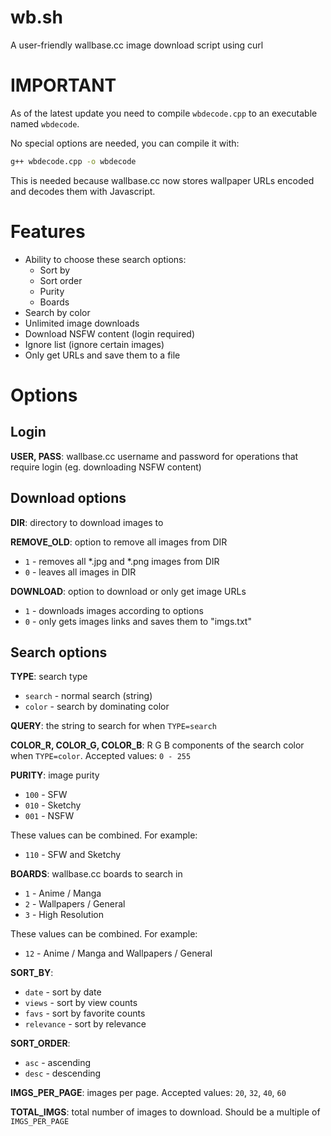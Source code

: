 wb.sh
=====

A user-friendly wallbase.cc image download script using curl

IMPORTANT
=========

As of the latest update you need to compile `wbdecode.cpp` to an executable named `wbdecode`.

No special options are needed, you can compile it with:
```bash
g++ wbdecode.cpp -o wbdecode
```

This is needed because wallbase.cc now stores wallpaper URLs encoded and decodes them with Javascript.

Features
========

- Ability to choose these search options:
	- Sort by
	- Sort order
	- Purity
	- Boards
- Search by color
- Unlimited image downloads
- Download NSFW content (login required)
- Ignore list (ignore certain images)
- Only get URLs and save them to a file

Options
=======

Login
-----

**USER, PASS**:
wallbase.cc username and password for operations that require login (eg. downloading NSFW content)

Download options
----------------

**DIR**:
directory to download images to

**REMOVE_OLD**:
option to remove all images from DIR
- `1` - removes all *.jpg and *.png images from DIR
- `0` - leaves all images in DIR

**DOWNLOAD**:
option to download or only get image URLs
- `1` - downloads images according to options
- `0` - only gets images links and saves them to "imgs.txt"

Search options
--------------

**TYPE**:
search type
- `search` - normal search (string)
- `color` - search by dominating color

**QUERY**:
the string to search for when `TYPE=search`

**COLOR_R, COLOR_G, COLOR_B**:
R G B components of the search color when `TYPE=color`. Accepted values: `0 - 255`

**PURITY**:
image purity
- `100` - SFW
- `010` - Sketchy
- `001` - NSFW

These values can be combined. For example:
- `110` - SFW and Sketchy

**BOARDS**:
wallbase.cc boards to search in
- `1` - Anime / Manga
- `2` - Wallpapers / General
- `3` - High Resolution

These values can be combined. For example:
- `12` - Anime / Manga and Wallpapers / General

**SORT_BY**:
- `date` - sort by date
- `views` - sort by view counts
- `favs` - sort by favorite counts
- `relevance` - sort by relevance

**SORT_ORDER**:
- `asc` - ascending
- `desc` - descending

**IMGS_PER_PAGE**:
images per page. Accepted values: `20`, `32`, `40`, `60`

**TOTAL_IMGS**:
total number of images to download. Should be a multiple of `IMGS_PER_PAGE`